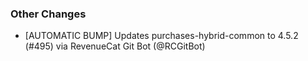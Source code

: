### Other Changes
* [AUTOMATIC BUMP] Updates purchases-hybrid-common to 4.5.2 (#495) via RevenueCat Git Bot (@RCGitBot)
